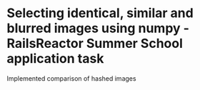 # Selecting identical, similar and blurred images using numpy -  RailsReactor Summer School application task
Implemented comparison of hashed images 
